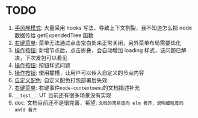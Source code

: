 # TODO

1. [手风琴模式](/components/accordion): 大量采用 hooks 写法，导致上下文割裂，我不知道怎么把 node 数据传给 getExpendedTree 函数
2. [右键菜单](/components/contextMenu): 菜单无法通过点击空白处来正常关闭，另外菜单布局需要优化
3. [操作按钮](/components/operate): 新增节点后，点击折叠，会自动增加 loading 样式，该问题已解决，下次发包可以看见
4. [操作按钮](/components/operate): 按钮样式问题
5. [操作按钮](/components/operate): 使用插槽，让用户可以传入自定义的节点内容
6. [自定义配色](/components/color): 自定义配色打包部署后失效
7. [右键菜单](/components/contextMenu): 右键事件`node-contextmenu`的文档描述补充
8. `__test__`: UT 目前还有很多场景没有实现
9. doc: 文档目前还不是很完善，希望: `文档的简易度向 elm 看齐，说明细粒度向 antd 看齐`